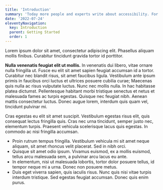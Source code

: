 ```yaml
---
title: 'Introduction'
summary: 'Today more people and experts write about accessibility. For the better progression it is a good idea to read them.'
date: '2022-07-24'
eleventyNavigation:
  key: Introduction
  parent: Getting Started
  order: 1
---
```


Lorem ipsum dolor sit amet, consectetur adipiscing elit. Phasellus aliquam mollis finibus. Curabitur tincidunt gravida tortor id porttitor.

**Nulla venenatis feugiat elit ut mollis.** In venenatis dui libero, vitae ornare nulla fringilla ut. Fusce eu elit sit amet sapien feugiat accumsan id a tortor. Curabitur nec blandit risus, sit amet faucibus ligula. Vestibulum ante ipsum primis in faucibus orci luctus et ultrices posuere cubilia curae; Maecenas quis nulla ac risus vulputate luctus. Nunc nec mollis nulla. In hac habitasse platea dictumst. Pellentesque habitant morbi tristique senectus et netus et malesuada fames ac turpis egestas. Quisque nec feugiat nibh. Aenean mattis consectetur luctus. Donec augue lorem, interdum quis quam vel, tincidunt pulvinar mi.

Cras egestas eu elit sit amet suscipit. Vestibulum egestas risus elit, quis consequat lectus fringilla quis. Cras nec urna tincidunt, semper justo nec, elementum turpis. Praesent vehicula scelerisque lacus quis egestas. In commodo ac nisi fringilla accumsan.

- Proin rutrum tempus fringilla. Vestibulum vehicula mi sit amet neque aliquam, sit amet rhoncus velit placerat. Sed in nibh orci.
- Quisque sit amet odio ipsum. Vivamus euismod, ex a mollis euismod, tellus arcu malesuada sem, a pulvinar arcu lacus eu ante.
- In elementum, nisi ut malesuada lobortis, tortor dolor posuere tellus, id tempor neque mi a urna. Donec non posuere metus.
- Duis eget viverra sapien, quis iaculis risus. Nunc quis nisi vitae turpis interdum tristique. Sed egestas feugiat accumsan. Donec quis enim purus.

